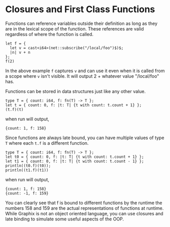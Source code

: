 # Closures and First Class Functions

Functions can reference variables outside their definition as long as they are
in the lexical scope of the function. These references are valid regardless of
where the function is called.

```
let f = {
  let v = cast<i64>(net::subscribe("/local/foo")$)$;
  |n| v + n
};
f(2)
```

In the above example `f` captures `v` and can use it even when it is called from
a scope where `v` isn't visible. It will output 2 + whatever value "/local/foo"
has.

Functions can be stored in data structures just like any other value.

```
type T = { count: i64, f: fn(T) -> T };
let t = { count: 0, f: |t: T| {t with count: t.count + 1} };
(t.f)(t)
```

when run will output,

```
{count: 1, f: 158}
```

Since functions are always late bound, you can have multiple values of type `T`
where each `t.f` is a different function.

```
type T = { count: i64, f: fn(T) -> T };
let t0 = { count: 0, f: |t: T| {t with count: t.count + 1} };
let t1 = { count: 0, f: |t: T| {t with count: t.count - 1} };
println((t0.f)(t0));
println((t1.f)(t1))
```

when run will output,

```
{count: 1, f: 158}
{count: -1, f: 159}
```

You can clearly see that f is bound to different functions by the runtime the
numbers 158 and 159 are the actual representations of functions at runtime.
While Graphix is not an object oriented language, you can use closures and late
binding to simulate some useful aspects of the OOP.

